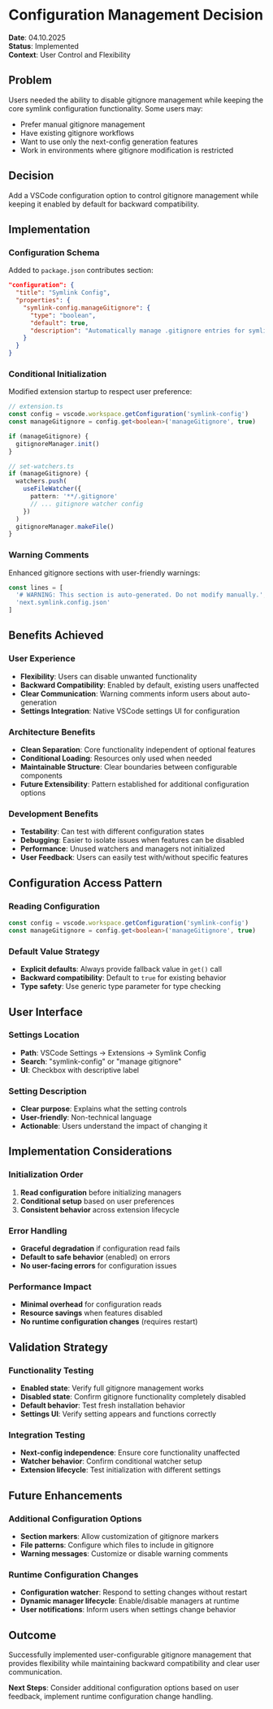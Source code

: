 # Configuration Management Decision

**Date**: 04.10.2025  
**Status**: Implemented  
**Context**: User Control and Flexibility

## Problem

Users needed the ability to disable gitignore management while keeping the core symlink configuration functionality. Some users may:

- Prefer manual gitignore management
- Have existing gitignore workflows
- Want to use only the next-config generation features
- Work in environments where gitignore modification is restricted

## Decision

Add a VSCode configuration option to control gitignore management while keeping it enabled by default for backward compatibility.

## Implementation

### Configuration Schema

Added to `package.json` contributes section:

```json
"configuration": {
  "title": "Symlink Config",
  "properties": {
    "symlink-config.manageGitignore": {
      "type": "boolean",
      "default": true,
      "description": "Automatically manage .gitignore entries for symlink configuration files"
    }
  }
}
```

### Conditional Initialization

Modified extension startup to respect user preference:

```typescript
// extension.ts
const config = vscode.workspace.getConfiguration('symlink-config')
const manageGitignore = config.get<boolean>('manageGitignore', true)

if (manageGitignore) {
  gitignoreManager.init()
}

// set-watchers.ts
if (manageGitignore) {
  watchers.push(
    useFileWatcher({
      pattern: '**/.gitignore'
      // ... gitignore watcher config
    })
  )
  gitignoreManager.makeFile()
}
```

### Warning Comments

Enhanced gitignore sections with user-friendly warnings:

```typescript
const lines = [
  '# WARNING: This section is auto-generated. Do not modify manually.',
  'next.symlink.config.json'
]
```

## Benefits Achieved

### User Experience

- **Flexibility**: Users can disable unwanted functionality
- **Backward Compatibility**: Enabled by default, existing users unaffected
- **Clear Communication**: Warning comments inform users about auto-generation
- **Settings Integration**: Native VSCode settings UI for configuration

### Architecture Benefits

- **Clean Separation**: Core functionality independent of optional features
- **Conditional Loading**: Resources only used when needed
- **Maintainable Structure**: Clear boundaries between configurable components
- **Future Extensibility**: Pattern established for additional configuration options

### Development Benefits

- **Testability**: Can test with different configuration states
- **Debugging**: Easier to isolate issues when features can be disabled
- **Performance**: Unused watchers and managers not initialized
- **User Feedback**: Users can easily test with/without specific features

## Configuration Access Pattern

### Reading Configuration

```typescript
const config = vscode.workspace.getConfiguration('symlink-config')
const manageGitignore = config.get<boolean>('manageGitignore', true)
```

### Default Value Strategy

- **Explicit defaults**: Always provide fallback value in `get()` call
- **Backward compatibility**: Default to `true` for existing behavior
- **Type safety**: Use generic type parameter for type checking

## User Interface

### Settings Location

- **Path**: VSCode Settings → Extensions → Symlink Config
- **Search**: "symlink-config" or "manage gitignore"
- **UI**: Checkbox with descriptive label

### Setting Description

- **Clear purpose**: Explains what the setting controls
- **User-friendly**: Non-technical language
- **Actionable**: Users understand the impact of changing it

## Implementation Considerations

### Initialization Order

1. **Read configuration** before initializing managers
2. **Conditional setup** based on user preferences
3. **Consistent behavior** across extension lifecycle

### Error Handling

- **Graceful degradation** if configuration read fails
- **Default to safe behavior** (enabled) on errors
- **No user-facing errors** for configuration issues

### Performance Impact

- **Minimal overhead** for configuration reads
- **Resource savings** when features disabled
- **No runtime configuration changes** (requires restart)

## Validation Strategy

### Functionality Testing

- **Enabled state**: Verify full gitignore management works
- **Disabled state**: Confirm gitignore functionality completely disabled
- **Default behavior**: Test fresh installation behavior
- **Settings UI**: Verify setting appears and functions correctly

### Integration Testing

- **Next-config independence**: Ensure core functionality unaffected
- **Watcher behavior**: Confirm conditional watcher setup
- **Extension lifecycle**: Test initialization with different settings

## Future Enhancements

### Additional Configuration Options

- **Section markers**: Allow customization of gitignore markers
- **File patterns**: Configure which files to include in gitignore
- **Warning messages**: Customize or disable warning comments

### Runtime Configuration Changes

- **Configuration watcher**: Respond to setting changes without restart
- **Dynamic manager lifecycle**: Enable/disable managers at runtime
- **User notifications**: Inform users when settings change behavior

## Outcome

Successfully implemented user-configurable gitignore management that provides flexibility while maintaining backward compatibility and clear user communication.

**Next Steps**: Consider additional configuration options based on user feedback, implement runtime configuration change handling.
